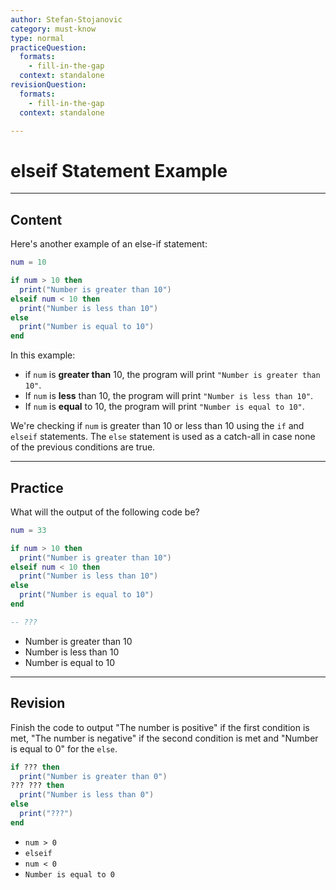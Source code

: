 ```yaml
---
author: Stefan-Stojanovic
category: must-know
type: normal
practiceQuestion:
  formats:
    - fill-in-the-gap
  context: standalone
revisionQuestion:
  formats:
    - fill-in-the-gap
  context: standalone

---
```


# elseif Statement Example

---

## Content

Here's another example of an else-if statement:
```lua
num = 10

if num > 10 then
  print("Number is greater than 10")
elseif num < 10 then
  print("Number is less than 10")
else
  print("Number is equal to 10")
end
```

In this example:

- if `num` is **greater than** 10, the program will print `"Number is greater than 10"`. 
- If `num` is **less** than 10, the program will print `"Number is less than 10"`. 
- If `num` is **equal** to 10, the program will print `"Number is equal to 10"`.

We're checking if `num` is greater than 10 or less than 10 using the `if` and `elseif` statements. The `else` statement is used as a catch-all in case none of the previous conditions are true.

---

## Practice

What will the output of the following code be?
```lua
num = 33

if num > 10 then
  print("Number is greater than 10")
elseif num < 10 then
  print("Number is less than 10")
else
  print("Number is equal to 10")
end

-- ???
```

- Number is greater than 10
- Number is less than 10
- Number is equal to 10

---

## Revision

Finish the code to output "The number is positive" if the first condition is met, "The number is negative" if the second condition is met and "Number is equal to 0" for the `else`.
```lua
if ??? then
  print("Number is greater than 0")
??? ??? then
  print("Number is less than 0")
else
  print("???")
end
```

- `num > 0`
- `elseif`
- `num < 0`
- `Number is equal to 0`
